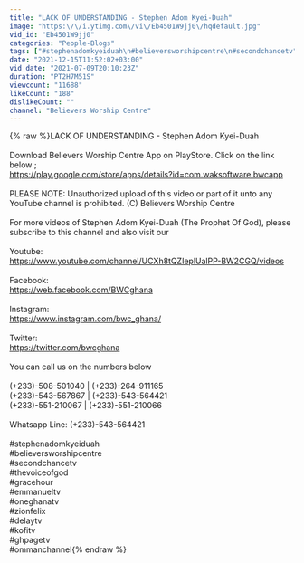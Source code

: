 ```yaml
---
title: "LACK OF UNDERSTANDING - Stephen Adom Kyei-Duah"
image: "https:\/\/i.ytimg.com\/vi\/Eb4501W9jj0\/hqdefault.jpg"
vid_id: "Eb4501W9jj0"
categories: "People-Blogs"
tags: ["#stephenadomkyeiduah\n#believersworshipcentre\n#secondchancetv"]
date: "2021-12-15T11:52:02+03:00"
vid_date: "2021-07-09T20:10:23Z"
duration: "PT2H7M51S"
viewcount: "11688"
likeCount: "188"
dislikeCount: ""
channel: "Believers Worship Centre"
---
```

{% raw %}LACK OF UNDERSTANDING - Stephen Adom Kyei-Duah<br /><br />Download Believers Worship Centre App on PlayStore. Click on the link below ;<br /><a rel="nofollow" target="blank" href="https://play.google.com/store/apps/details?id=com.waksoftware.bwcapp">https://play.google.com/store/apps/details?id=com.waksoftware.bwcapp</a><br /><br />PLEASE NOTE: Unauthorized upload of this video or part of it unto any YouTube channel is prohibited. (C) Believers Worship Centre<br /><br />For more videos of Stephen Adom Kyei-Duah (The Prophet Of God), please subscribe to this channel and also visit our <br /><br />Youtube: <br /><a rel="nofollow" target="blank" href="https://www.youtube.com/channel/UCXh8tQZIeplUalPP-BW2CGQ/videos">https://www.youtube.com/channel/UCXh8tQZIeplUalPP-BW2CGQ/videos</a><br /><br />Facebook: <br /><a rel="nofollow" target="blank" href="https://web.facebook.com/BWCghana">https://web.facebook.com/BWCghana</a><br /><br />Instagram:<br /><a rel="nofollow" target="blank" href="https://www.instagram.com/bwc_ghana/">https://www.instagram.com/bwc_ghana/</a><br /><br />Twitter:<br /><a rel="nofollow" target="blank" href="https://twitter.com/bwcghana">https://twitter.com/bwcghana</a><br /><br />You can call us on the numbers below<br /><br />(+233)-508-501040 | (+233)-264-911165 <br />(+233)-543-567867 | (+233)-543-564421 <br />(+233)-551-210067 | (+233)-551-210066<br /><br />Whatsapp Line: (+233)-543-564421<br /><br />#stephenadomkyeiduah<br />#believersworshipcentre<br />#secondchancetv<br />#thevoiceofgod<br />#gracehour<br />#emmanueltv<br />#oneghanatv<br />#zionfelix<br />#delaytv<br />#kofitv<br />#ghpagetv<br />#ommanchannel{% endraw %}
